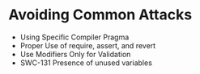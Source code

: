 # Avoiding Common Attacks

- Using Specific Compiler Pragma
- Proper Use of require, assert, and revert
- Use Modifiers Only for Validation
- SWC-131 Presence of unused variables
